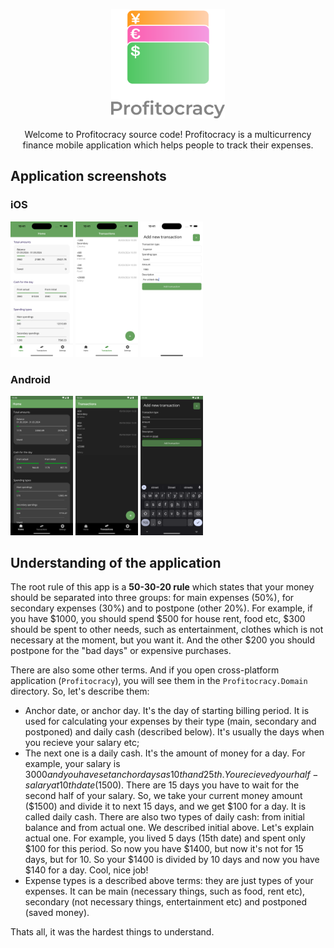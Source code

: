<p align="center">
  <img src="https://raw.githubusercontent.com/KrawMire/profitocracy/dev/docs/assets/profitocracy-launchscreen-transparent.png" alt="Title image" height="175px"/>
</p>

<p align="center">
  Welcome to Profitocracy source code! Profitocracy is a multicurrency finance mobile application which helps people to track their expenses.
</p>

## Application screenshots

### iOS

<p float="left">
  <img src="https://raw.githubusercontent.com/KrawMire/profitocracy/dev/docs/assets/ios_home.png" width="100" />
  <img src="https://raw.githubusercontent.com/KrawMire/profitocracy/dev/docs/assets/ios_transactions_list.png" width="100" /> 
  <img src="https://raw.githubusercontent.com/KrawMire/profitocracy/dev/docs/assets/ios_add_new_transaction.png" width="100" />
</p>

### Android

<p float="left">
  <img src="https://raw.githubusercontent.com/KrawMire/profitocracy/dev/docs/assets/android_home.png" width="100" />
  <img src="https://raw.githubusercontent.com/KrawMire/profitocracy/dev/docs/assets/android_transactions_list.png" width="100" /> 
  <img src="https://raw.githubusercontent.com/KrawMire/profitocracy/dev/docs/assets/android_add_new_transaction.png" width="100" />
</p>

## Understanding of the application

The root rule of this app is a **50-30-20 rule** which states that your money should be separated into three groups: for main expenses (50%), for secondary expenses (30%) and to postpone (other 20%). For example, if you have $1000, you should spend $500 for house rent, food etc, $300 should be spent to other needs, such as entertainment, clothes which is not necessary at the moment, but you want it. And the other $200 you should postpone for the "bad days" or expensive purchases.

There are also some other terms. And if you open cross-platform application (`Profitocracy`), you will see them in the `Profitocracy.Domain` directory. So, let's describe them:

- Anchor date, or anchor day. It's the day of starting billing period. It is used for calculating your expenses by their type (main, secondary and postponed) and daily cash (described below). It's usually the days when you recieve your salary etc;
- The next one is a daily cash. It's the amount of money for a day. For example, your salary is $3000 and you have set anchor days as 10th and 25th. You recieved your half-salary at 10th date ($1500). There are 15 days you have to wait for the second half of your salary. So, we take your current money amount ($1500) and divide it to next 15 days, and we get $100 for a day. It is called daily cash. There are also two types of daily cash: from initial balance and from actual one. We described initial above. Let's explain actual one. For example, you lived 5 days (15th date) and spent only $100 for this period. So now you have $1400, but now it's not for 15 days, but for 10. So your $1400 is divided by 10 days and now you have $140 for a day. Cool, nice job!
- Expense types is a described above terms: they are just types of your expenses. It can be main (necessary things, such as food, rent etc), secondary (not necessary things, entertainment etc) and postponed (saved money).

Thats all, it was the hardest things to understand.
